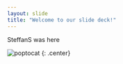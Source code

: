 ```yaml
---
layout: slide
title: "Welcome to our slide deck!"
---
```


SteffanS was here

![poptocat](https://octodex.github.com/images/poptocat.png)
{: .center}
